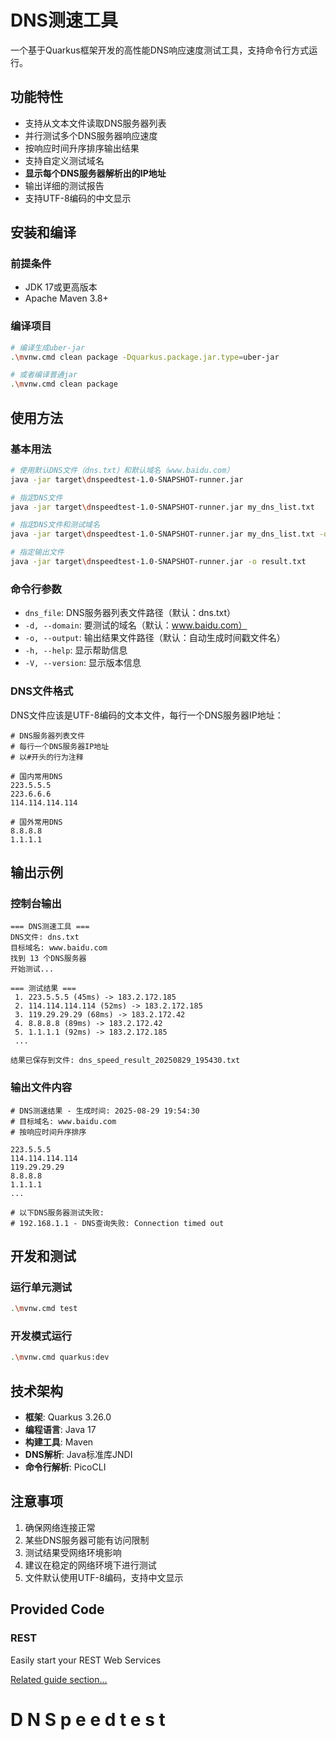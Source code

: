 # DNS测速工具

一个基于Quarkus框架开发的高性能DNS响应速度测试工具，支持命令行方式运行。

## 功能特性

- 支持从文本文件读取DNS服务器列表
- 并行测试多个DNS服务器响应速度
- 按响应时间升序排序输出结果
- 支持自定义测试域名
- **显示每个DNS服务器解析出的IP地址**
- 输出详细的测试报告
- 支持UTF-8编码的中文显示

## 安装和编译

### 前提条件
- JDK 17或更高版本
- Apache Maven 3.8+

### 编译项目
```bash
# 编译生成uber-jar
.\mvnw.cmd clean package -Dquarkus.package.jar.type=uber-jar

# 或者编译普通jar
.\mvnw.cmd clean package
```

## 使用方法

### 基本用法
```bash
# 使用默认DNS文件（dns.txt）和默认域名（www.baidu.com）
java -jar target\dnspeedtest-1.0-SNAPSHOT-runner.jar

# 指定DNS文件
java -jar target\dnspeedtest-1.0-SNAPSHOT-runner.jar my_dns_list.txt

# 指定DNS文件和测试域名
java -jar target\dnspeedtest-1.0-SNAPSHOT-runner.jar my_dns_list.txt -d google.com

# 指定输出文件
java -jar target\dnspeedtest-1.0-SNAPSHOT-runner.jar -o result.txt
```

### 命令行参数
- `dns_file`: DNS服务器列表文件路径（默认：dns.txt）
- `-d, --domain`: 要测试的域名（默认：www.baidu.com）
- `-o, --output`: 输出结果文件路径（默认：自动生成时间戳文件名）
- `-h, --help`: 显示帮助信息
- `-V, --version`: 显示版本信息

### DNS文件格式
DNS文件应该是UTF-8编码的文本文件，每行一个DNS服务器IP地址：

```
# DNS服务器列表文件
# 每行一个DNS服务器IP地址  
# 以#开头的行为注释

# 国内常用DNS
223.5.5.5
223.6.6.6
114.114.114.114

# 国外常用DNS
8.8.8.8
1.1.1.1
```

## 输出示例

### 控制台输出
```
=== DNS测速工具 ===
DNS文件: dns.txt
目标域名: www.baidu.com
找到 13 个DNS服务器
开始测试...

=== 测试结果 ===
 1. 223.5.5.5 (45ms) -> 183.2.172.185
 2. 114.114.114.114 (52ms) -> 183.2.172.185
 3. 119.29.29.29 (68ms) -> 183.2.172.42
 4. 8.8.8.8 (89ms) -> 183.2.172.42
 5. 1.1.1.1 (92ms) -> 183.2.172.185
 ...

结果已保存到文件: dns_speed_result_20250829_195430.txt
```

### 输出文件内容
```
# DNS测速结果 - 生成时间: 2025-08-29 19:54:30
# 目标域名: www.baidu.com
# 按响应时间升序排序

223.5.5.5
114.114.114.114
119.29.29.29
8.8.8.8
1.1.1.1
...

# 以下DNS服务器测试失败:
# 192.168.1.1 - DNS查询失败: Connection timed out
```

## 开发和测试

### 运行单元测试
```bash
.\mvnw.cmd test
```

### 开发模式运行
```bash
.\mvnw.cmd quarkus:dev
```

## 技术架构

- **框架**: Quarkus 3.26.0
- **编程语言**: Java 17
- **构建工具**: Maven
- **DNS解析**: Java标准库JNDI
- **命令行解析**: PicoCLI

## 注意事项

1. 确保网络连接正常
2. 某些DNS服务器可能有访问限制
3. 测试结果受网络环境影响
4. 建议在稳定的网络环境下进行测试
5. 文件默认使用UTF-8编码，支持中文显示

## Provided Code

### REST

Easily start your REST Web Services

[Related guide section...](https://quarkus.io/guides/getting-started-reactive#reactive-jax-rs-resources)
#   D N S p e e d t e s t 
 
 